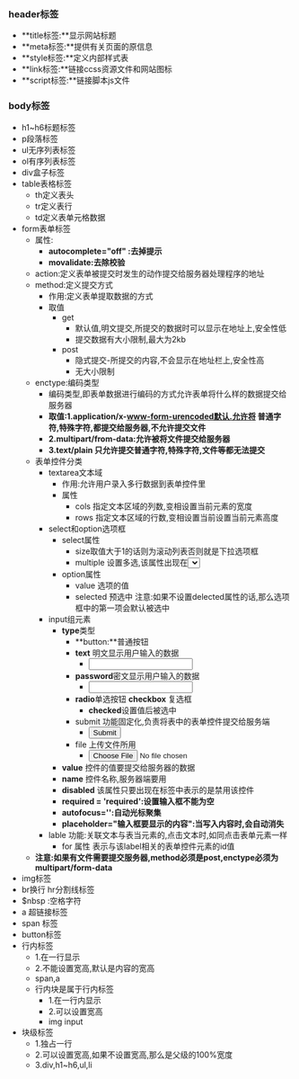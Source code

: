 ### header标签

- **title标签:**显示网站标题
- **meta标签:**提供有关页面的原信息
- **style标签:**定义内部样式表
- **link标签:**链接ccss资源文件和网站图标
- **script标签:**链接脚本js文件

### body标签

- h1~h6标题标签
- p段落标签
- ul无序列表标签
- ol有序列表标签
- div盒子标签
- table表格标签
  - th定义表头
  - tr定义表行
  - td定义表单元格数据
- form表单标签
  - 属性:
    - **autocomplete="off" :去掉提示**
    - **movalidate:去除校验**
  - action:定义表单被提交时发生的动作提交给服务器处理程序的地址
  - method:定义提交方式
    - 作用:定义表单提取数据的方式
    - 取值
      - get
        - 默认值,明文提交,所提交的数据时可以显示在地址上,安全性低
        - 提交数据有大小限制,最大为2kb
      - post
        - 隐式提交-所提交的内容,不会显示在地址栏上,安全性高
        - 无大小限制
  - enctype:编码类型
    - 编码类型,即表单数据进行编码的方式允许表单将什么样的数据提交给服务器
    - **取值:1.application/x-www-form-urencoded默认.允许将 普通字符,特殊字符,都提交给服务器,不允许提交文件**
    - **2.multipart/from-data:允许被将文件提交给服务器**
    - **3.text/plain 只允许提交普通字符,特殊字符,文件等都无法提交**
  - 表单控件分类
    - textarea文本域
      - 作用:允许用户录入多行数据到表单控件里
      - 属性
        - cols 指定文本区域的列数,变相设置当前元素的宽度
        - rows 指定文本区域的行数,变相设置当前设置当前元素高度
    - select和option选项框
      - select属性
        - size取值大于1的话则为滚动列表否则就是下拉选项框
        - multiple 设置多选,该属性出现在<select>中,那么就允许多选(针对滚动列表)
      - option属性
        - value 选项的值
        - selected 预选中 注意:如果不设置delected属性的话,那么选项框中的第一项会默认被选中
    - input组元素
      - **type**类型
        - **button:**普通按钮
        - **text** 明文显示用户输入的数据
          - <input type='text'>
        - **password**密文显示用户输入的数据
          - <input type = 'password'>
        - **radio**单选按钮 **checkbox** 复选框
          - **checked**设置值后被选中
        - submit 功能固定化,负责将表中的表单控件提交给服务端
          - <input type = 'submit'>
        - file 上传文件所用
          - <input type = 'file'>
      - **value** 控件的值要提交给服务器的数据
      - **name** 控件名称,服务器端要用
      - **disabled** 该属性只要出现在标签中表示的是禁用该控件
      - **required = 'required':设置输入框不能为空**
      - **autofocus='':自动光标聚集**
      - **placeholder="输入框要显示的内容":当写入内容时,会自动消失**
    - lable 功能:关联文本与表当元素的,点击文本时,如同点击表单元素一样
      - for 属性 表示与该label相关的表单控件元素的id值
  - **注意:如果有文件需要提交服务器,method必须是post,enctype必须为multipart/form-data**
- img标签
- br换行 hr分割线标签
- $nbsp :空格字符
- a 超链接标签
- span 标签
- button标签
- 行内标签
  - 1.在一行显示
  - 2.不能设置宽高,默认是内容的宽高
  - span,a
  - 行内块是属于行内标签
    - 1.在一行内显示
    - 2.可以设置宽高
    - img input
- 块级标签
  - 1.独占一行
  - 2.可以设置宽高,如果不设置宽高,那么是父级的100%宽度
  - 3.div,h1~h6,ul,li